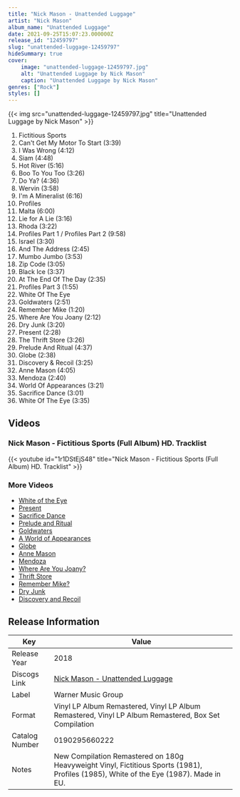```yaml
---
title: "Nick Mason - Unattended Luggage"
artist: "Nick Mason"
album_name: "Unattended Luggage"
date: 2021-09-25T15:07:23.000000Z
release_id: "12459797"
slug: "unattended-luggage-12459797"
hideSummary: true
cover:
    image: "unattended-luggage-12459797.jpg"
    alt: "Unattended Luggage by Nick Mason"
    caption: "Unattended Luggage by Nick Mason"
genres: ["Rock"]
styles: []
---
```


{{< img src="unattended-luggage-12459797.jpg" title="Unattended Luggage by Nick Mason" >}}

<!-- section break -->

1. Fictitious Sports
2. Can't Get My Motor To Start (3:39)
3. I Was Wrong (4:12)
4. Siam (4:48)
5. Hot River (5:16)
6. Boo To You Too (3:26)
7. Do Ya? (4:36)
8. Wervin (3:58)
9. I'm A Mineralist (6:16)
10. Profiles
11. Malta (6:00)
12. Lie for A Lie (3:16)
13. Rhoda (3:22)
14. Profiles Part 1 / Profiles Part 2 (9:58)
15. Israel (3:30)
16. And The Address (2:45)
17. Mumbo Jumbo (3:53)
18. Zip Code (3:05)
19. Black Ice (3:37)
20. At The End Of The Day (2:35)
21. Profiles Part 3 (1:55)
22. White Of The Eye
23. Goldwaters (2:51)
24. Remember Mike (1:20)
25. Where Are You Joany (2:12)
26. Dry Junk (3:20)
27. Present (2:28)
28. The Thrift Store (3:26)
29. Prelude And Ritual (4:37)
30. Globe (2:38)
31. Discovery & Recoil (3:25)
32. Anne Mason (4:05)
33. Mendoza (2:40)
34. World Of Appearances (3:21)
35. Sacrifice Dance (3:01)
36. White Of The Eye (3:35)

<!-- section break -->




## Videos
### Nick Mason - Fictitious Sports (Full Album) HD. Tracklist
{{< youtube id="1r1DStEjS48" title="Nick Mason - Fictitious Sports (Full Album) HD. Tracklist" >}}<br>

### More Videos

- [White of the Eye](https://www.youtube.com/watch?v=rxEysWXn75g)
- [Present](https://www.youtube.com/watch?v=uLvsF3j9hV4)
- [Sacrifice Dance](https://www.youtube.com/watch?v=z_YFmBqnGFk)
- [Prelude and Ritual](https://www.youtube.com/watch?v=pcbNHRuM7K0)
- [Goldwaters](https://www.youtube.com/watch?v=G1SDuT6UmqQ)
- [A World of Appearances](https://www.youtube.com/watch?v=FpHUVBstpyA)
- [Globe](https://www.youtube.com/watch?v=gxoKddHN7j0)
- [Anne Mason](https://www.youtube.com/watch?v=3kXCIyTer_E)
- [Mendoza](https://www.youtube.com/watch?v=G2xPlmIkydM)
- [Where Are You Joany?](https://www.youtube.com/watch?v=85iHNTdv9Fc)
- [Thrift Store](https://www.youtube.com/watch?v=NsiKFCe3gjg)
- [Remember Mike?](https://www.youtube.com/watch?v=fzX1C1csTgA)
- [Dry Junk](https://www.youtube.com/watch?v=eIMH9NXzOZc)
- [Discovery and Recoil](https://www.youtube.com/watch?v=HxkMInxogP0)


## Release Information
|  Key           | Value                                                |
| ---------------| ---------------------------------------------------- |
| Release Year   | 2018                                   |
| Discogs Link   | [Nick Mason - Unattended Luggage](https://www.discogs.com/release/12459797-Nick-Mason-Unattended-Luggage) |
| Label          | Warner Music Group |
| Format         | Vinyl LP Album Remastered, Vinyl LP Album Remastered, Vinyl LP Album Remastered, Box Set Compilation |
| Catalog Number | 0190295660222 |
| Notes | New Compilation Remastered on 180g Heavyweight Vinyl, Fictitious Sports (1981), Profiles (1985), White of the Eye (1987). Made in EU. |